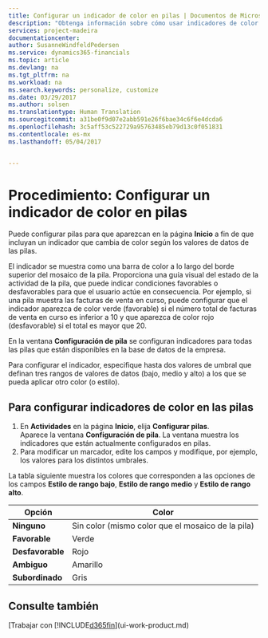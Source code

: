 ```yaml
---
title: Configurar un indicador de color en pilas | Documentos de Microsoft
description: "Obtenga información sobre cómo usar indicadores de color en pilas del Área de tareas."
services: project-madeira
documentationcenter: 
author: SusanneWindfeldPedersen
ms.service: dynamics365-financials
ms.topic: article
ms.devlang: na
ms.tgt_pltfrm: na
ms.workload: na
ms.search.keywords: personalize, customize
ms.date: 03/29/2017
ms.author: solsen
ms.translationtype: Human Translation
ms.sourcegitcommit: a31be0f9d07e2abb591e26f6bae34c6f6e4dcda6
ms.openlocfilehash: 3c5aff53c522729a95763485eb79d13c0f051831
ms.contentlocale: es-mx
ms.lasthandoff: 05/04/2017


---
```

# <a name="how-to-set-up-a-colored-indicator-on-cues"></a>Procedimiento: Configurar un indicador de color en pilas
Puede configurar pilas para que aparezcan en la página **Inicio** a fin de que incluyan un indicador que cambia de color según los valores de datos de las pilas.

El indicador se muestra como una barra de color a lo largo del borde superior del mosaico de la pila. Proporciona una guía visual del estado de la actividad de la pila, que puede indicar condiciones favorables o desfavorables para que el usuario actúe en consecuencia. Por ejemplo, si una pila muestra las facturas de venta en curso, puede configurar que el indicador aparezca de color verde (favorable) si el número total de facturas de venta en curso es inferior a 10 y que aparezca de color rojo (desfavorable) si el total es mayor que 20.

En la ventana **Configuración de pila** se configuran indicadores para todas las pilas que están disponibles en la base de datos de la empresa.

Para configurar el indicador, especifique hasta dos valores de umbral que definan tres rangos de valores de datos (bajo, medio y alto) a los que se pueda aplicar otro color (o estilo).

## <a name="to-set-up-colored-indicators-on-cues"></a>Para configurar indicadores de color en las pilas
1. En **Actividades** en la página **Inicio**, elija **Configurar pilas**.  
   Aparece la ventana **Configuración de pila**. La ventana muestra los indicadores que están actualmente configurados en pilas.
2. Para modificar un marcador, edite los campos y modifique, por ejemplo, los valores para los distintos umbrales.  

La tabla siguiente muestra los colores que corresponden a las opciones de los campos **Estilo de rango bajo**, **Estilo de rango medio** y **Estilo de rango alto**.

| Opción | Color |
| --- | --- |
| **Ninguno** |Sin color (mismo color que el mosaico de la pila) |
| **Favorable** |Verde |
| **Desfavorable** |Rojo |
| **Ambiguo** |Amarillo |
| **Subordinado** |Gris |

## <a name="see-also"></a>Consulte también
[Trabajar con [!INCLUDE[d365fin](includes/d365fin_md.md)](ui-work-product.md)


